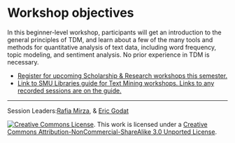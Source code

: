 # Workshop objectives

In this beginner-level workshop, participants will get an introduction to the general principles of TDM, and learn about a few of the many tools and methods for quantitative analysis of text data, including word frequency, topic modeling, and sentiment analysis. No prior experience in TDM is necessary. 

* [Register for upcoming Scholarship & Research workshops this semester.](https://libcal.smu.edu/calendar/?cid=-1&t=g&d=0000-00-00&cal=-1&ct=55599&inc=0)
* [Link to SMU Libraries guide for Text Mining workshops. Links to any recorded sessions are on the guide.](https://guides.smu.edu/tdm)


-----
Session Leaders:[Rafia Mirza](http://guides.smu.edu/prf.php?account_id=142826/), & [Eric Godat](https://www.smu.edu/Provost/Data-Science-Institute/People) 


[![Creative Commons License](https://licensebuttons.net/l/by-nc-sa/3.0/88x31.png)](https://creativecommons.org/licenses/by-nc-sa/3.0/). This work is licensed under a <a rel="license" href="http://creativecommons.org/licenses/by-nc-sa/3.0/">Creative Commons Attribution-NonCommercial-ShareAlike 3.0 Unported License</a>.

